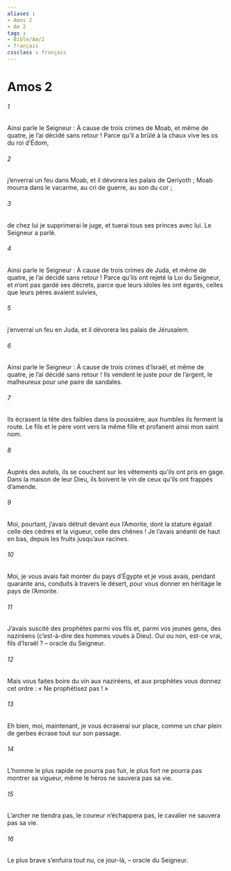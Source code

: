```yaml
---
aliases : 
- Amos 2
- Am 2
tags : 
- Bible/Am/2
- français
cssclass : français
---
```


# Amos 2

###### 1
Ainsi parle le Seigneur :
À cause de trois crimes de Moab, et même de quatre,
je l’ai décidé sans retour !
Parce qu’il a brûlé à la chaux vive
les os du roi d’Édom,
###### 2
j’enverrai un feu dans Moab,
et il dévorera les palais de Qeriyoth ;
Moab mourra dans le vacarme,
au cri de guerre, au son du cor ;
###### 3
de chez lui je supprimerai le juge,
et tuerai tous ses princes avec lui.
Le Seigneur a parlé.
###### 4
Ainsi parle le Seigneur :
À cause de trois crimes de Juda, et même de quatre,
je l’ai décidé sans retour !
Parce qu’ils ont rejeté la Loi du Seigneur,
et n’ont pas gardé ses décrets,
parce que leurs idoles les ont égarés,
celles que leurs pères avaient suivies,
###### 5
j’enverrai un feu en Juda,
et il dévorera les palais de Jérusalem.
###### 6
Ainsi parle le Seigneur :
À cause de trois crimes d’Israël, et même de quatre,
je l’ai décidé sans retour !
Ils vendent le juste pour de l’argent,
le malheureux pour une paire de sandales.
###### 7
Ils écrasent la tête des faibles dans la poussière,
aux humbles ils ferment la route.
Le fils et le père vont vers la même fille
et profanent ainsi mon saint nom.
###### 8
Auprès des autels, ils se couchent
sur les vêtements qu’ils ont pris en gage.
Dans la maison de leur Dieu,
ils boivent le vin de ceux qu’ils ont frappés d’amende.
###### 9
Moi, pourtant, j’avais détruit devant eux l’Amorite,
dont la stature égalait celle des cèdres
et la vigueur, celle des chênes !
Je l’avais anéanti de haut en bas,
depuis les fruits jusqu’aux racines.
###### 10
Moi, je vous avais fait monter du pays d’Égypte
et je vous avais, pendant quarante ans,
conduits à travers le désert,
pour vous donner en héritage le pays de l’Amorite.
###### 11
J’avais suscité des prophètes parmi vos fils
et, parmi vos jeunes gens, des naziréens (c’est-à-dire des hommes voués à Dieu).
Oui ou non, est-ce vrai, fils d’Israël ?
– oracle du Seigneur.
###### 12
Mais vous faites boire du vin aux naziréens,
et aux prophètes vous donnez cet ordre :
« Ne prophétisez pas ! »
###### 13
Eh bien, moi, maintenant, je vous écraserai sur place,
comme un char plein de gerbes
écrase tout sur son passage.
###### 14
L’homme le plus rapide ne pourra pas fuir,
le plus fort ne pourra pas montrer sa vigueur,
même le héros ne sauvera pas sa vie.
###### 15
L’archer ne tiendra pas,
le coureur n’échappera pas,
le cavalier ne sauvera pas sa vie.
###### 16
Le plus brave s’enfuira tout nu, ce jour-là,
– oracle du Seigneur.
